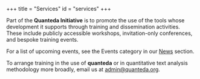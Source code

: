 +++
title = "Services"
id = "services"
+++

Part of the **Quanteda Initiative** is to promote the use of the tools whose development it supports through training and dissemination activities.  These include publicly accessible workshops, invitation-only conferences, and bespoke training events.

For a list of upcoming events, see the Events category in our [News](/news) section. 

To arrange training in the use of **quanteda** or in quantitative text analysis methodology more broadly, email us at [admin@quanteda.org](mailto:admin@quanteda.org).
